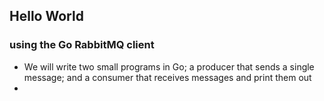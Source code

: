 ## Hello World
### using the Go RabbitMQ client
- We will write two small programs in Go; a producer that sends a single message;
and a consumer that receives messages and print them out
-